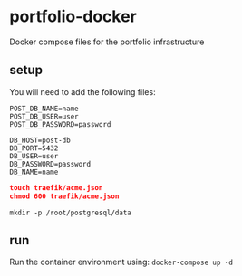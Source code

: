 # portfolio-docker
Docker compose files for the portfolio infrastructure

## setup
You will need to add the following files:
```.env
POST_DB_NAME=name
POST_DB_USER=user
POST_DB_PASSWORD=password
```
```.env.post-backend
DB_HOST=post-db
DB_PORT=5432
DB_USER=user
DB_PASSWORD=password
DB_NAME=name
```
```acme.json
touch traefik/acme.json
chmod 600 traefik/acme.json
```
```postgres-data
mkdir -p /root/postgresql/data
```

## run
Run the container environment using:
`docker-compose up -d`